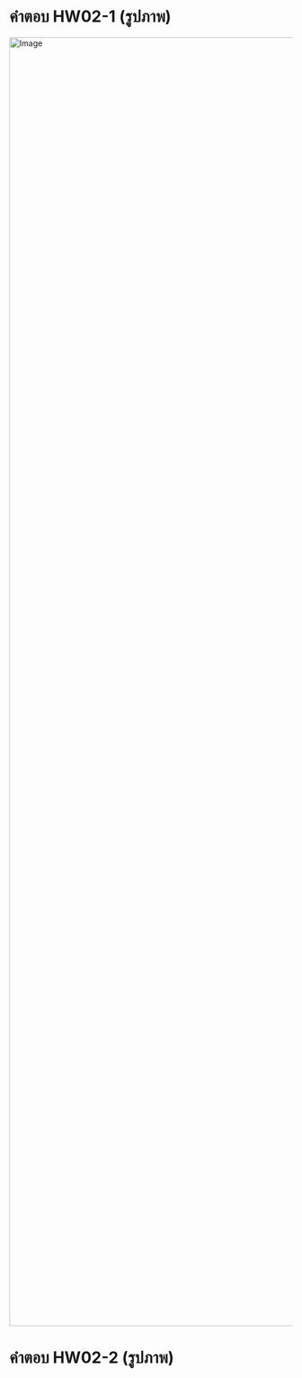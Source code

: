 # คำตอบ HW02-1 (รูปภาพ)
<img width="667" height="2291" alt="Image" src="https://github.com/user-attachments/assets/c6504a35-1d5d-4751-94a8-3b2fad9790aa" />

# คำตอบ HW02-2 (รูปภาพ)